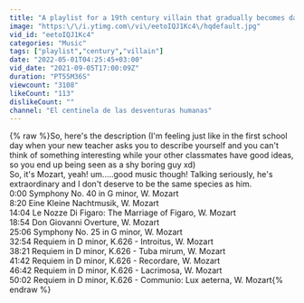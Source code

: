 ```yaml
---
title: "A playlist for a 19th century villain that gradually becomes darker"
image: "https:\/\/i.ytimg.com\/vi\/eetoIQJ1Kc4\/hqdefault.jpg"
vid_id: "eetoIQJ1Kc4"
categories: "Music"
tags: ["playlist","century","villain"]
date: "2022-05-01T04:25:45+03:00"
vid_date: "2021-09-05T17:00:09Z"
duration: "PT55M36S"
viewcount: "3108"
likeCount: "113"
dislikeCount: ""
channel: "El centinela de las desventuras humanas"
---
```

{% raw %}So, here's the description (I'm feeling just like in the first school day when your new teacher asks you to describe yourself and you can't think of something interesting while your other classmates have good ideas, so you end up being seen as a shy boring guy xd)<br />So, it's Mozart, yeah! um.....good music though! Talking seriously, he's extraordinary and I don't deserve to be the same species as him.<br />0:00 Symphony No. 40 in G minor, W. Mozart<br />8:20 Eine Kleine Nachtmusik, W. Mozart<br />14:04 Le Nozze Di Figaro: The Marriage of Figaro, W. Mozart<br />18:54 Don Giovanni Overture, W. Mozart<br />25:06 Symphony No. 25 in G minor, W. Mozart<br />32:54 Requiem in D minor, K.626 - Introitus, W. Mozart<br />38:21 Requiem in D minor, K.626 - Tuba mirum, W. Mozart<br />41:42 Requiem in D minor, K.626 - Recordare, W. Mozart<br />46:42 Requiem in D minor, K.626 - Lacrimosa, W. Mozart<br />50:02 Requiem in D minor, K.626 - Communio: Lux aeterna, W. Mozart{% endraw %}

